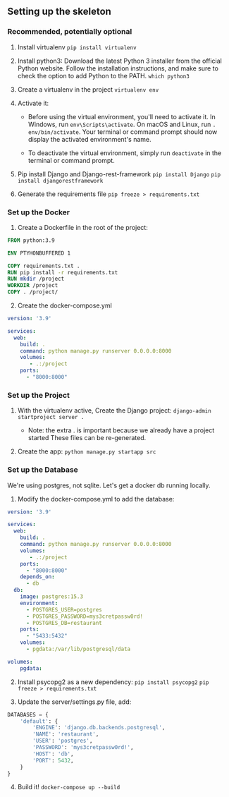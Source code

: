 ## Setting up the skeleton

### Recommended, potentially optional
1. Install virtualenv
   `pip install virtualenv`

2. Install python3: Download the latest Python 3 installer from the official Python website. Follow the installation instructions, and make sure to check the option to add Python to the PATH.
   `which python3`

3. Create a virtualenv in the project
   `virtualenv env`

4. Activate it: 

   * Before using the virtual environment, you'll need to activate it. In Windows, run `env\Scripts\activate`. On macOS and Linux, run `. env/bin/activate`. Your terminal or command prompt should now display the activated environment's name.

   * To deactivate the virtual environment, simply run `deactivate` in the terminal or command prompt.

5. Pip install Django and Django-rest-framework
   `pip install Django`
   `pip install djangorestframework`

6. Generate the requirements file
   `pip freeze > requirements.txt`

### Set up the Docker
1. Create a Dockerfile in the root of the project:
```dockerfile
FROM python:3.9

ENV PTYHONBUFFERED 1

COPY requirements.txt .
RUN pip install -r requirements.txt
RUN mkdir /project
WORKDIR /project
COPY . /project/
```

2. Create the docker-compose.yml

```yml
version: '3.9'

services: 
  web:
    build: .
    command: python manage.py runserver 0.0.0.0:8000
    volumes: 
       - .:/project
    ports:
      - "8000:8000"
```

### Set up the Project
1. With the virtualenv active, Create the Django project:
   `django-admin startproject server .`
   * Note: the extra . is important because we already have a project started
   These files can be re-generated.

2. Create the app:
   `python manage.py startapp src`

### Set up the Database
We're using postgres, not sqlite. Let's get a docker db running locally. 

1. Modify the docker-compose.yml to add the database:
```yml
version: '3.9'

services: 
  web:
    build: .
    command: python manage.py runserver 0.0.0.0:8000
    volumes: 
       - .:/project
    ports:
      - "8000:8000"
    depends_on:
      - db
  db:
    image: postgres:15.3
    environment:
      - POSTGRES_USER=postgres
      - POSTGRES_PASSWORD=mys3cretpassw0rd!
      - POSTGRES_DB=restaurant
    ports:
      - "5433:5432"
    volumes:
      - pgdata:/var/lib/postgresql/data

volumes:
    pgdata:
```

2. Install psycopg2 as a new dependency:
   `pip install psycopg2`
   `pip freeze > requirements.txt`

3. Update the server/settings.py file, add:
```python
DATABASES = {
    'default': {
        'ENGINE': 'django.db.backends.postgresql',
        'NAME': 'restaurant',
        'USER': 'postgres',
        'PASSWORD': 'mys3cretpassw0rd!',
        'HOST': 'db',
        'PORT': 5432,
    }
}
```
4. Build it!
`docker-compose up --build`